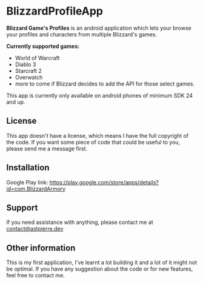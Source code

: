 # BlizzardProfileApp  
  
__Blizzard Game's Profiles__ is an android application which lets your browse your profiles and characters from multiple Blizzard's games. 

__Currently supported games:__
- World of Warcraft
- Diablo 3
- Starcraft 2
- Overwatch
- more to come if Blizzard decides to add the API for those select games.

This app is currently only available on android phones of minimum SDK 24 and up. 

## License

This app doesn't have a license, which means I have the full copyright of the code. If you want some piece of code that could be useful to you, please send me a message first.

## Installation

Google Play link: <https://play.google.com/store/apps/details?id=com.BlizzardArmory>

## Support

If you need assistance with anything, please contact me at contact@astpierre.dev

## Other information

This is my first application, I've learnt a lot building it and a lot of it might not be optimal. If you have any suggestion about the code or for new features, feel free to contact me.
